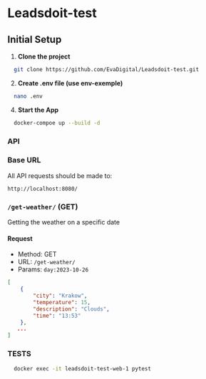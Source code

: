 # Leadsdoit-test

## Initial Setup
1. **Clone the project**
```sh
  git clone https://github.com/EvaDigital/Leadsdoit-test.git
```
2. **Create .env file (use env-exemple)**
```sh
  nano .env
```
4. **Start the App**
```sh
  docker-compoe up --build -d
```

### API

### Base URL

All API requests should be made to:

```
http://localhost:8080/
```

### `/get-weather/` (GET)

Getting the weather on a specific date

#### Request

- Method: GET
- URL: `/get-weather/`
- Params: `day:2023-10-26 `

```json
[
    {
        "city": "Krakow",
        "temperature": 15,
        "description": "Clouds",
        "time": "13:53"
    },
   ...
]
```

### TESTS
```sh
  docker exec -it leadsdoit-test-web-1 pytest
```
